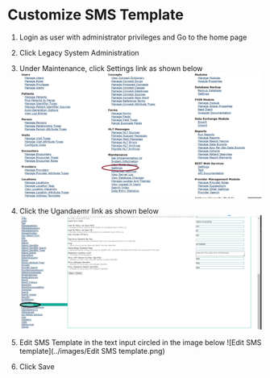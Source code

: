 # Customize SMS Template

1. Login as user with administrator privileges and Go to the home page

2. Click Legacy System Administration 

3. Under Maintenance, click Settings link as shown below
![Legacy Admin settings](../images/legacyAdministration_settings.png)

4. Click the Ugandaemr link as shown below
![Ugandaemr Legacy settings](../images/legacy-ugandaemr.png)

5. Edit SMS Template in the text input circled in the image below
![Edit SMS template](../images/Edit SMS template.png)

7. Click Save

